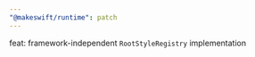 ```yaml
---
"@makeswift/runtime": patch
---
```


feat: framework-independent `RootStyleRegistry` implementation
